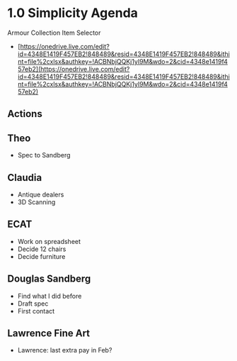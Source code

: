 # 1.0 Simplicity Agenda

Armour Collection Item Selector

* [https://onedrive.live.com/edit?id=4348E1419F457EB2!848489&resid=4348E1419F457EB2!848489&ithint=file%2cxlsx&authkey=!ACBNbjQQKj1yI9M&wdo=2&cid=4348e1419f457eb2](https://onedrive.live.com/edit?id=4348E1419F457EB2!848489&resid=4348E1419F457EB2!848489&ithint=file%2cxlsx&authkey=!ACBNbjQQKj1yI9M&wdo=2&cid=4348e1419f457eb2)

## Actions

## Theo

* Spec to Sandberg

## Claudia

* Antique dealers
* 3D Scanning

## ECAT

* Work on spreadsheet
* Decide 12 chairs
* Decide furniture

## Douglas Sandberg

* Find what I did before
* Draft spec
* First contact

## Lawrence Fine Art

* Lawrence: last extra pay in Feb?